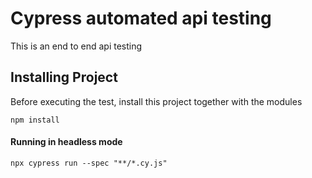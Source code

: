 # Cypress automated api testing

This is an end to end api testing

## Installing Project

Before executing the test, install this project together with the modules

```
npm install
```

#### Running in headless mode

```
npx cypress run --spec "**/*.cy.js"
```
